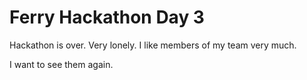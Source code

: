 # Ferry Hackathon Day 3
Hackathon is over. Very lonely. I like members of my team very much.

I want to see them again.